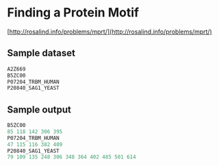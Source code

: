 # Finding a Protein Motif

[http://rosalind.info/problems/mprt/](http://rosalind.info/problems/mprt/)

## Sample dataset
```python
A2Z669
B5ZC00
P07204_TRBM_HUMAN
P20840_SAG1_YEAST
```

## Sample output
```python
B5ZC00
85 118 142 306 395
P07204_TRBM_HUMAN
47 115 116 382 409
P20840_SAG1_YEAST
79 109 135 248 306 348 364 402 485 501 614
```
